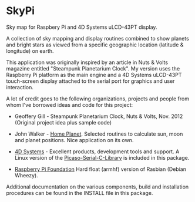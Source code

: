 SkyPi
=====

Sky map for Raspbery Pi and 4D Systems uLCD-43PT display.

A collection of sky mapping and display routines combined to show planets and bright stars as viewed from a specific geographic location (latitude & longitude) on earth.

This application was originally inspired by an article in Nuts & Volts magazine entitled "Steampunk Planetarium Clock". My version uses the Raspberry Pi platform as the main engine and a 4D Systems uLCD-43PT touch-screen display attached to the serial port for graphics and user interaction.

A lot of credit goes to the following organizations, projects and people from whom I've borrowed ideas and code for this project:

+ Geoffery Gill - Steampunk Planetarium Clock, Nuts & Volts, Nov. 2012 (Original project idea plus sample code)

+ John Walker - [Home Planet](http://www.fourmilab.ch/homeplanet). Selected routines to calculate sun, moon and planet positions. Nice application on its own.

+ [4D Systems](http://www.4dsystems.com.au) - Excellent products, development tools and support. A Linux version of the <u>Picaso-Serial-C-Library</u> is included in this package.

+ [Raspberry Pi Foundation](http://raspberrypi.org) Hard float (armhf) version of Rasbian (Debian Wheezy).

Additional documentation on the various components, build and installation procedures can be found in the INSTALL file in this package.


